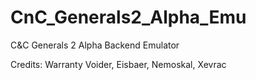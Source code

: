 # CnC_Generals2_Alpha_Emu
 C&C Generals 2 Alpha Backend Emulator

Credits: Warranty Voider, Eisbaer, Nemoskal, Xevrac
 